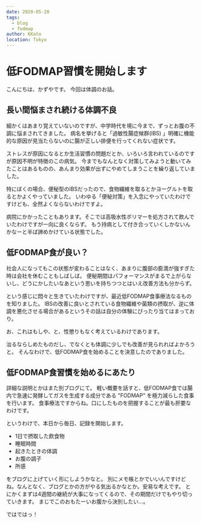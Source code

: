 ```yaml
---
date: 2020-05-20
tags:
  - blog
  - fodmap
author: KKato
location: Tokyo
---
```


# 低FODMAP習慣を開始します

こんにちは、かずやです。
今回は体調のお話。

## 長い間悩まされ続ける体調不良

細かくはあまり覚えていないのですが、中学時代を境に今まで、ずっとお腹の不調に悩まされてきました。
病名を挙げると「過敏性腸症候群(IBS) 」明確に機能的な原因が見当たらないのに腸が正しい排便を行ってくれない症状です。

ストレスが原因になるとか生活習慣の問題だとか、いろいろ言われているのですが原因不明が特徴のこの病気。
今までもなんとなく対策してみようと動いてみたことはあるものの、あんまり効果が出ずにやめてしまうことを繰り返していました。

特にぼくの場合、便秘型のIBSだったので、食物繊維を取るとかヨーグルトを取るとかよくやっていました。
いわゆる「便秘対策」を入念にやっていたわけですけども、全然よくならないわけですよ。

病院にかかったこともあります。そこでは高吸水性ポリマーを処方されて飲んでいたわけですが一向に良くならず。
もう持病として付き合っていくしかないんかなーと半ば諦めかけている状態でした。

## 低FODMAP食が良い？

社会人になってもこの状態が変わることはなく、あまりに腹部の膨満が強すぎた時は会社を休むこともしばしば。
便秘期間はパフォーマンスがまるで上がらないし、どうにかしたいなあという思いを持ちつつとはいえ改善方法も分からず。

という感じに悶々と生きていたわけですが、最近低FODMAP食事療法なるものを知りました。
IBSの改善に良いとされている食物繊維や菌類の摂取が、逆に体調を悪化させる場合があるというその話は自分の体験にぴったり当てはまっており。

お、これはもしや、と、性懲りもなく考えているわけであります。

治るならしめたものだし、でなくとも体調に少しでも改善が見られればよかろうと。
そんなわけで、低FODMAP食を始めることを決意したのでありました。

## 低FODMAP食習慣を始めるにあたり

詳細な説明とかはまた別ブログにて。
軽い概要を話すと、低FODMAP食では腸内で急速に発酵してガスを生成する成分である "FODMAP" を極力減らした食事を行います。
食事療法ですからね。口にしたものを把握することが最も肝要なわけです。

というわけで、本日から毎日、記録を開始します。

- 1日で摂取した飲食物
- 睡眠時間
- 起きたときの体調
- お腹の調子
- 所感

をブログに上げていく形にしようかなと。
別にメモ帳とかでいいんですけどね。なんとなく、ブログとかの方がやる気出るかなとか。安易な考えです。
とにかくまずは4週間の継続が大事になってくるので、その期間だけでもやり切っていきます。
まじでこのおもたーいお腹から決別したい...。

ではではっ！
